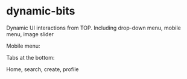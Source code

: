 # dynamic-bits
Dynamic UI interactions from TOP. Including drop-down menu, mobile menu, image slider


Mobile menu:

Tabs at the bottom:

Home, search, create, profile